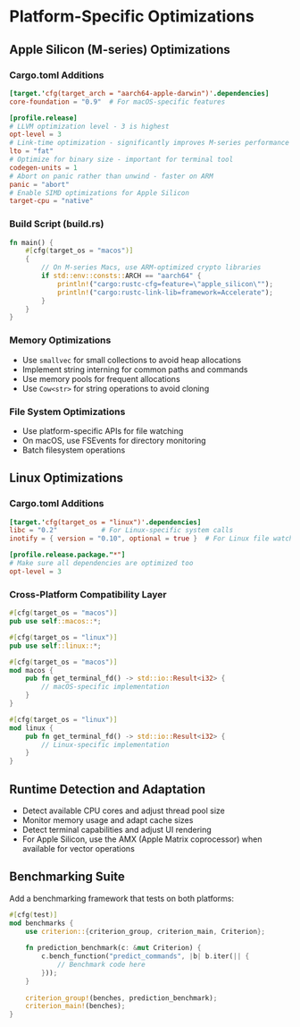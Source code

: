 # Platform-Specific Optimizations

## Apple Silicon (M-series) Optimizations

### Cargo.toml Additions
```toml
[target.'cfg(target_arch = "aarch64-apple-darwin")'.dependencies]
core-foundation = "0.9"  # For macOS-specific features

[profile.release]
# LLVM optimization level - 3 is highest
opt-level = 3            
# Link-time optimization - significantly improves M-series performance
lto = "fat"              
# Optimize for binary size - important for terminal tool
codegen-units = 1        
# Abort on panic rather than unwind - faster on ARM
panic = "abort"          
# Enable SIMD optimizations for Apple Silicon
target-cpu = "native"    
```

### Build Script (build.rs)
```rust
fn main() {
    #[cfg(target_os = "macos")]
    {
        // On M-series Macs, use ARM-optimized crypto libraries
        if std::env::consts::ARCH == "aarch64" {
            println!("cargo:rustc-cfg=feature=\"apple_silicon\"");
            println!("cargo:rustc-link-lib=framework=Accelerate");
        }
    }
}
```

### Memory Optimizations
- Use `smallvec` for small collections to avoid heap allocations
- Implement string interning for common paths and commands
- Use memory pools for frequent allocations
- Use `Cow<str>` for string operations to avoid cloning

### File System Optimizations
- Use platform-specific APIs for file watching
- On macOS, use FSEvents for directory monitoring
- Batch filesystem operations

## Linux Optimizations

### Cargo.toml Additions
```toml
[target.'cfg(target_os = "linux")'.dependencies]
libc = "0.2"           # For Linux-specific system calls
inotify = { version = "0.10", optional = true }  # For Linux file watching

[profile.release.package."*"]
# Make sure all dependencies are optimized too
opt-level = 3
```

### Cross-Platform Compatibility Layer
```rust
#[cfg(target_os = "macos")]
pub use self::macos::*;

#[cfg(target_os = "linux")]
pub use self::linux::*;

#[cfg(target_os = "macos")]
mod macos {
    pub fn get_terminal_fd() -> std::io::Result<i32> {
        // macOS-specific implementation
    }
}

#[cfg(target_os = "linux")]
mod linux {
    pub fn get_terminal_fd() -> std::io::Result<i32> {
        // Linux-specific implementation
    }
}
```

## Runtime Detection and Adaptation

- Detect available CPU cores and adjust thread pool size
- Monitor memory usage and adapt cache sizes
- Detect terminal capabilities and adjust UI rendering
- For Apple Silicon, use the AMX (Apple Matrix coprocessor) when available for vector operations

## Benchmarking Suite

Add a benchmarking framework that tests on both platforms:

```rust
#[cfg(test)]
mod benchmarks {
    use criterion::{criterion_group, criterion_main, Criterion};
    
    fn prediction_benchmark(c: &mut Criterion) {
        c.bench_function("predict_commands", |b| b.iter(|| {
            // Benchmark code here
        }));
    }
    
    criterion_group!(benches, prediction_benchmark);
    criterion_main!(benches);
}
```
